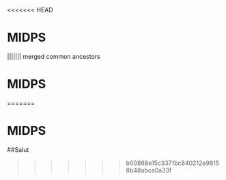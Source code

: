 <<<<<<< HEAD
# MIDPS
||||||| merged common ancestors
# MIDPS
=======
# MIDPS
##Salut
>>>>>>> b00868e15c3371bc840212e98158b48abca0a33f
